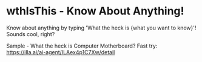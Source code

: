 # wthIsThis - Know About Anything!
Know about anything by typing 'What the heck is {what you want to know}'! Sounds cool, right?

Sample - What the heck is Computer Motherboard? 
Fast try: https://illa.ai/ai-agent/ILAex4p1C7Xw/detail
